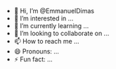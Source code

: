 - 👋 Hi, I’m @EmmanuelDimas
- 👀 I’m interested in ...
- 🌱 I’m currently learning ...
- 💞️ I’m looking to collaborate on ...
- 📫 How to reach me ...
- 😄 Pronouns: ...
- ⚡ Fun fact: ...

<!---
EmmanuelDimas/EmmanuelDimas is a ✨ special ✨ repository because its `README.md` (this file) appears on your GitHub profile.
You can click the Preview link to take a look at your changes.
--->
